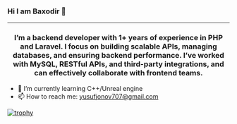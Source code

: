 ### Hi I am Baxodir 👋
<hr>
<div align="center">
  <h3>
I’m a backend developer with 1+ years of experience in PHP and Laravel. I focus on building scalable APIs, managing databases, and ensuring backend performance. I’ve worked with MySQL, RESTful APIs, and third-party integrations, and can effectively collaborate with frontend teams.
  </h3>
</div>

- 🌱 I’m currently learning C++/Unreal engine
- 📫 How to reach me: yusufjonov707@gmail.com

[![trophy](https://github-profile-trophy.vercel.app/?username=yusufjonov707)](https://github.com/ryo-ma/github-profile-trophy)
